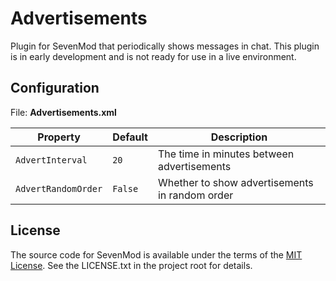 # Advertisements

Plugin for SevenMod that periodically shows messages in chat. This plugin is in early development and is not ready for use in a live environment.

## Configuration

File: **Advertisements.xml**

| Property            | Default | Description                                    |
| ------------------- | ------- | ---------------------------------------------- |
| `AdvertInterval`    | `20`    | The time in minutes between advertisements     |
| `AdvertRandomOrder` | `False` | Whether to show advertisements in random order |

## License

The source code for SevenMod is available under the terms of the [MIT License](https://github.com/SevenMod/Plugin-Advertisements/blob/master/LICENSE.txt).
See the LICENSE.txt in the project root for details.